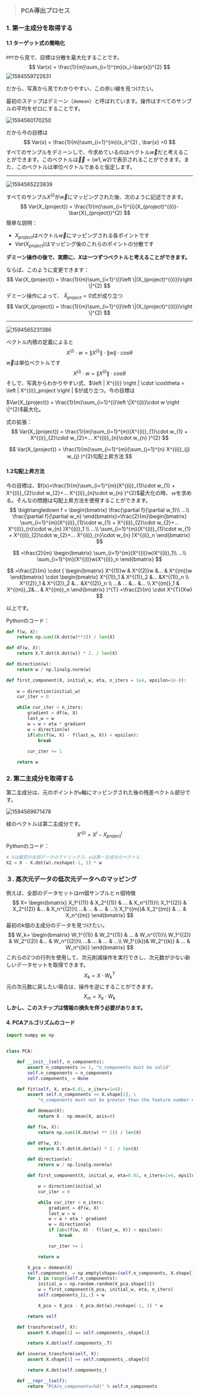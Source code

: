 > ### PCA導出プロセス

### 1. 第一主成分を取得する

#### 1.1 ターゲット式の簡略化

`PPT`から見で、目標は分散を最大化することです。
$$
Var(x) = \frac{1}{m}\sum_{i=1}^{m}(x_i-\bar{x})^{2}
$$
![1594559722631](./fig/1594559722631.png)

だから、写真から見でわかりやすい、この赤い線を見つけたい。

最初のステップはデミーン（`demean`）と呼ばれています。操作はすべてのサンプルの平均をゼロにすることです。

![1594560170250](./fig/1594560170250.png)

だから今の目標は
$$
Var(x) = \frac{1}{m}\sum_{i=1}^{m}(x_i)^{2}  ,  \bar{x} =0
$$
すべてのサンプルをデミーンしで、今求めているのはベクトル$\vec{w}$だと考えることができます。このベクトルは$\vec{ｗ}=(w1,w2)$で表示されることができます。また、このベクトルは単位ベクトルであると仮定します。

---

![1594565223839](./fig/1594565223839.png)

すべてのサンプル$X^{(i)}$が$\vec{w}$にマッピングされた後、次のように記述できます。
$$
Var(X_{project}) = \frac{1}{m}\sum_{i=1}^{i}(X_{project}^{(i)}-\bar{X}_{project})^{2}
$$
簡単な説明：

- $X_{project}$はベクトル$\vec{w}$にマッピングされる各ポイントです
- $Var(X_{project})$はマッピング後のこれらのポイントの分散です

**デミーン操作の後で、実際に、$X$は一つずつベクトルと考えることができます。**

ならば、このように変更できます：
$$
Var(X_{project}) = \frac{1}{m}\sum_{i=1}^{i}\left \|(X_{project}^{(i)})\right \|^{2}
$$
デミーン操作によって、 $\bar{X}_{project}=0$式が成り立つ
$$
Var(X_{project}) = \frac{1}{m}\sum_{i=1}^{i}\left \|(X_{project}^{(i)})\right \|^{2}
$$

---

![1594565231386](./fig/1594565231386.png)

ベクトル内積の定義によると
$$
X^{(i)}\cdot w =  \left \| X^{(i)} \right \| \cdot \left \| w \right \| \cdot cos\theta
$$
$\vec{w}$は単位ベクトルです
$$
X^{(i)}\cdot w =  \left \| X^{(i)} \right \| \cdot  cos\theta
$$
そしで、写真からわかりやすい式、$\left \| X^{(i)} \right \| \cdot   \cos\theta = \left \| X^{(i)}_project \right \|  $が成り立つ。今の目標は

$Var(X_{project}) = \frac{1}{m}\sum_{i=1}^{i}\left \|X^{(i)}\cdot w \right \|^{2}$最大化。

式の拡張：
$$
Var(X_{project}) = \frac{1}{m}\sum_{i=1}^{m}(X^{(i)}_{1}\cdot w_{1}  + X^{(i)}_{2}\cdot w_{2}+... X^{(i)}_{n}\cdot w_{n}  )^{2}
$$

$$
Var(X_{project}) = \frac{1}{m}\sum_{i=1}^{m}(\sum_{j=1}^{n} X^{(i)}_{j} w_{j}  )^{2}勾配上昇方法
$$

#### 1.2勾配上昇方法

今の目標は、$f(x)=\frac{1}{m}\sum_{i=1}^{m}(X^{(i)}_{1}\cdot w_{1}  + X^{(i)}_{2}\cdot w_{2}+... X^{(i)}_{n}\cdot w_{n}  )^{2}$最大化の時、$ｗ$を求める。そんなの問題は勾配上昇方法を使用することができます。
$$
\bigtriangledown f = \begin{bmatrix}
\frac{\partial f}{\partial w_1}\\ 
...\\ 
\frac{\partial f}{\partial w_n}
\end{bmatrix}=\frac{2}{m}\begin{bmatrix}
\sum_{i=1}^{m}(X^{(i)}_{1}\cdot w_{1}  + X^{(i)}_{2}\cdot w_{2}+... X^{(i)}_{n}\cdot w_{n} )X^{(i)}_1 \\ 
...\\ 
\sum_{i=1}^{m}(X^{(i)}_{1}\cdot w_{1}  + X^{(i)}_{2}\cdot w_{2}+... X^{(i)}_{n}\cdot w_{n} )X^{(i)}_n 
\end{bmatrix}
$$

$$
=\frac{2}{m}
\begin{bmatrix}
\sum_{i=1}^{m}(X^{(i)}w)X^{(i)}_1\\ 
...\\ 
\sum_{i=1}^{m}(X^{(i)}w)X^{(i)}_n
\end{bmatrix}
$$

$$
=\frac{2}{m} \cdot (
\begin{bmatrix}
X^{(1)}w & X^{(2)}w &...  & X^{(m)}w
\end{bmatrix} \cdot
\begin{bmatrix}
X^{(1)}_1 & X^{(1)}_2 &...  &X^{(1)}_n \\ 
X^{(2)}_1 & X^{(2)}_2 &...  &X^{(2)}_n \\ 
 ...& ... &...  &... \\ 
X^{(m)}_1 &  X^{(m)}_2&...  & X^{(m)}_n
\end{bmatrix} )^{T} =\frac{2}{m} \cdot X^{T}(Xw)
$$

以上です。

Pythonのコード：

```python
def f(w, X):
    return np.sum((X.dot(w)**2)) / len(X)

def df(w, X):
    return X.T.dot(X.dot(w)) * 2. / len(X)

def direction(w):
    return w / np.linalg.norm(w)

def first_component(X, initial_w, eta, n_iters = 1e4, epsilon=1e-8):
    
    w = direction(initial_w) 
    cur_iter = 0

    while cur_iter < n_iters:
        gradient = df(w, X)
        last_w = w
        w = w + eta * gradient
        w = direction(w) 
        if(abs(f(w, X) - f(last_w, X)) < epsilon):
            break
            
        cur_iter += 1

    return w
```

### 2. 第二主成分を取得する

第二主成分は、元のポイントが`w`軸にマッピングされた後の残差ベクトル部分です。

![1594569671478](./fig/1594569671478.png)

緑のベクトルは第二主成分です。
$$
{X}'^{(i)} = X^{i}-X^{i}_{project}
$$
Pythonのコード：

```python
# Xは最初の全部データのマトリックス，wは第一主成分のベクトル
X2 = X - X.dot(w).reshape(-1, 1) * w
```

### ３. 高次元データの低次元データへのマッピング

例えば、全部のデータセットはｍ個サンプルとｎ個特徴
$$
X= \begin{bmatrix}
X_1^{(1)} & X_2^{(1)} & ... &  X_n^{(1)}\\
X_1^{(2)} & X_2^{(2)} &...  & X_n^{(2)}\\
 ...& ... & ... & ...\\ 
 X_1^{(m)}& X_2^{(m)} & ... & X_n^{(m)}
\end{bmatrix}
$$
最初のk個の主成分のデータを見つけたい。
$$
W_k= \begin{bmatrix}
W_1^{(1)} & W_2^{(1)} & ... &  W_n^{(1)}\\
W_1^{(2)} & W_2^{(2)} &...  & W_n^{(2)}\\
 ...& ... & ... & ...\\ 
W_1^{(k)}& W_2^{(k)} & ... & W_n^{(k)}
\end{bmatrix}
$$
これらの2つの行列を使用して、次元削減操作を実行できし、次元数が少ない新しいデータセットを取得できます。
$$
X_k = X \cdot W_k^{T}
$$
元の次元数に戻したい場合は、操作を逆にすることができます。
$$
X_m = X_k \cdot W_k
$$
**しかし、このステップは情報の損失を伴う必要があります。**

#### 4. PCAアルゴリズムのコード

```python
import numpy as np


class PCA:

    def __init__(self, n_components):
        assert n_components >= 1, "n_components must be valid"
        self.n_components = n_components
        self.components_ = None

    def fit(self, X, eta=0.01, n_iters=1e4):
        assert self.n_components <= X.shape[1], \
            "n_components must not be greater than the feature number of X"

        def demean(X):
            return X - np.mean(X, axis=0)

        def f(w, X):
            return np.sum((X.dot(w) ** 2)) / len(X)

        def df(w, X):
            return X.T.dot(X.dot(w)) * 2. / len(X)

        def direction(w):
            return w / np.linalg.norm(w)

        def first_component(X, initial_w, eta=0.01, n_iters=1e4, epsilon=1e-8):

            w = direction(initial_w)
            cur_iter = 0

            while cur_iter < n_iters:
                gradient = df(w, X)
                last_w = w
                w = w + eta * gradient
                w = direction(w)
                if (abs(f(w, X) - f(last_w, X)) < epsilon):
                    break

                cur_iter += 1

            return w

        X_pca = demean(X)
        self.components_ = np.empty(shape=(self.n_components, X.shape[1]))
        for i in range(self.n_components):
            initial_w = np.random.random(X_pca.shape[1])
            w = first_component(X_pca, initial_w, eta, n_iters)
            self.components_[i,:] = w

            X_pca = X_pca - X_pca.dot(w).reshape(-1, 1) * w

        return self

    def transform(self, X):
        assert X.shape[1] == self.components_.shape[1]

        return X.dot(self.components_.T)

    def inverse_transform(self, X):
        assert X.shape[1] == self.components_.shape[0]

        return X.dot(self.components_)

    def __repr__(self):
        return "PCA(n_components=%d)" % self.n_components
```

















